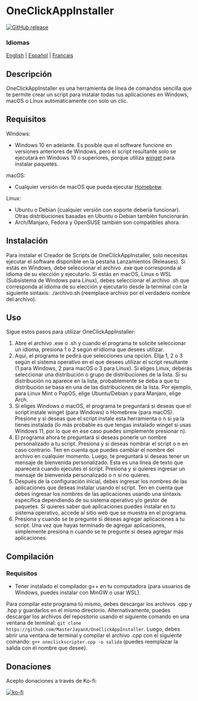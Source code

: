 # OneClickAppInstaller
[![GitHub release](https://img.shields.io/github/v/release/MasterJayanX/OneClickAppInstaller.svg)](https://github.com/MasterJayanX/OneClickAppInstaller/releases)
### Idiomas
[English](https://github.com/MasterJayanX/OneClickAppInstaller/blob/main/README.md) | [Español](https://github.com/MasterJayanX/OneClickAppInstaller/blob/main/README_ES.md) | [Francais](https://github.com/MasterJayanX/OneClickAppInstaller/blob/main/README_FR.md)
## Descripción
OneClickAppInstaller es una herramienta de línea de comandos sencilla que te permite crear un script para instalar todas tus aplicaciones en Windows, macOS o Linux automáticamente con solo un clic.
## Requisitos
Windows:

- Windows 10 en adelante. Es posible que el software funcione en versiones anteriores de Windows, pero el script resultante solo se ejecutará en Windows 10 o superiores, porque utiliza [winget](https://github.com/microsoft/winget-cli "winget") para instalar paquetes.

macOS:

- Cualquier versión de macOS que pueda ejecutar [Homebrew](https://github.com/Homebrew/brew).

Linux:

- Ubuntu o Debian (cualquier versión con soporte debería funcionar). Otras distribuciones basadas en Ubuntu o Debian también funcionarán.
- Arch/Manjaro, Fedora y OpenSUSE también son compatibles ahora.

## Instalación
Para instalar el Creador de Scripts de OneClickAppInstaller, solo necesitas ejecutar el software disponible en la pestaña Lanzamientos (Releases). Si estás en Windows, debe seleccionar el archivo .exe que corresponda al idioma de su elección y ejecutarlo. Si estás en macOS, Linux o WSL (Subsistema de Windows para Linux), debes seleccionar el archivo .sh que corresponda al idioma de su elección y ejecutarlo desde la terminal con la siguiente sintaxis: ./archivo.sh (reemplace archivo por el verdadero nombre del archivo).

## Uso
Sigue estos pasos para utilizar OneClickAppInstaller:
1. Abre el archivo .exe o .sh y cuando el programa te solicite seleccionar un idioma, presiona 1 o 2 según el idioma que desees utilizar.
2. Aquí, el programa te pedirá que selecciones una opción. Elija 1, 2 o 3 según el sistema operativo en el que desees utilizar el script resultante (1 para Windows, 2 para macOS o 3 para Linux). Si eliges Linux, deberás seleccionar una distribución o grupo de distribuciones de la lista. Si su distribución no aparece en la lista, probablemente se deba a que tu distribución se basa en una de las distribuciones de la lista. Por ejemplo, para Linux Mint o PopOS, elige Ubuntu/Debian y para Manjaro, elige Arch.
3. Si eliges Windows o macOS, el programa te preguntará si deseas que el script instale winget (para Windows) o Homebrew (para macOS). Presione y si deseas que el script instale esta herramienta o n si ya la tienes instalada (lo más probable es que tengas instalado winget si usas Windows 11, por lo que en ese caso puedes simplemente presionar n).
4. El programa ahora te preguntará si deseas ponerle un nombre personalizado a tu script. Presiona y si deseas nombrar el script o n en caso contrario. Ten en cuenta que puedes cambiar el nombre del archivo en cualquier momento. Luego, te preguntará si deseas tener un mensaje de bienvenida personalizado. Esta es una línea de texto que aparecerá cuando ejecutes el script. Presiona y si quieres ingresar un mensaje de bienvenida personalizado o n si no quieres.
5. Después de la configuración inicial, debes ingresar los nombres de las aplicaciones que deseas instalar usando el script. Ten en cuenta que debes ingresar los nombres de las aplicaciones usando una sintaxis específica dependiendo de su sistema operativo y/o gestor de paquetes. Si quieres saber qué aplicaciones puedes instalar en tu sistema operativo, accede al sitio web que se muestra en el programa.
6. Presiona y cuando se te pregunte si deseas agregar aplicaciones a tu script. Una vez que hayas terminado de agregar aplicaciones, simplemente presiona n cuando se te pregunte si desea agregar más aplicaciones.
​
## Compilación
### Requisitos
- Tener instalado el compilador g++ en tu computadora (para usuarios de Windows, puedes instalar con MinGW o usar WSL).

Para compilar este programa tú mismo, debes descargar los archivos .cpp y .hpp y guardarlos en el mismo directorio. Alternativamente, puedes descargar los archivos del repositorio usando el siguiente comando en una ventana de terminal: `git clone https://github.com/MasterJayanX/OneClickAppInstaller`.
Luego, debes abrir una ventana de terminal y compilar el archivo .cpp con el siguiente comando: `g++ oneclickscripter.cpp -o salida` (puedes reemplazar la salida con el nombre que desee).

## Donaciones
Acepto donaciones a través de Ko-fi:

[![ko-fi](https://ko-fi.com/img/githubbutton_sm.svg)](https://ko-fi.com/D1D37FMC3)
